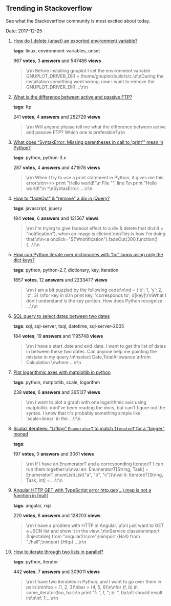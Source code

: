 ## Trending in Stackoverflow

See what the Stackoverflow community is most excited about today.

Date: 2017-12-25


1. [How do I delete (unset) an exported environment variable?](https://stackoverflow.com/questions/6877727/how-do-i-delete-unset-an-exported-environment-variable)

    **tags**: linux, environment-variables, unset
            
    967 **votes**, 3 **answers** and 547486 **views**

    > \r\n            Before installing gnuplot I set the environment variable GNUPLOT_DRIVER_DIR = /home/gnuplot/build/src.\n\nDuring the installation something went wrong; now I want to remove the GNUPLOT_DRIVER_DIR ...\r\n        

    
2. [What is the difference between active and passive FTP?](https://stackoverflow.com/questions/1699145/what-is-the-difference-between-active-and-passive-ftp)

    **tags**: ftp
            
    241 **votes**, 4 **answers** and 252729 **views**

    > \r\n            Will anyone please tell me what the difference between active and passive FTP? Which one is preferable?\r\n        

    
3. [What does “SyntaxError: Missing parentheses in call to 'print'” mean in Python?](https://stackoverflow.com/questions/25445439/what-does-syntaxerror-missing-parentheses-in-call-to-print-mean-in-python)

    **tags**: python, python-3.x
            
    287 **votes**, 4 **answers** and 471978 **views**

    > \r\n            When I try to use a print statement in Python, it gives me this error:\n\n>>> print "Hello world!"\n  File "<stdin>", line 1\n    print "Hello world!"\n                       ^\nSyntaxError: ...\r\n        

    
4. [How to “fadeOut” & “remove” a div in jQuery?](https://stackoverflow.com/questions/553402/how-to-fadeout-remove-a-div-in-jquery)

    **tags**: javascript, jquery
            
    184 **votes**, 6 **answers** and 131567 **views**

    > \r\n            I'm trying to give fadeout effect to a div & delete that div(id = "notification"), when an image is clicked.\n\nThis is how I'm doing that:\n\n<a onclick="$("#notification").fadeOut(300,function() {...\r\n        

    
5. [How can Python iterate over dictionaries with 'for' loops using only the dict keys?](https://stackoverflow.com/questions/3294889/how-can-python-iterate-over-dictionaries-with-for-loops-using-only-the-dict-ke)

    **tags**: python, python-2.7, dictionary, key, iteration
            
    1657 **votes**, 12 **answers** and 2233477 **views**

    > \r\n            I am a bit puzzled by the following code:\n\nd = {'x': 1, 'y': 2, 'z': 3} \nfor key in d:\n    print key, 'corresponds to', d[key]\r\nWhat I don't understand is the key portion. How does Python recognize ...\r\n        

    
6. [SQL query to select dates between two dates](https://stackoverflow.com/questions/5125076/sql-query-to-select-dates-between-two-dates)

    **tags**: sql, sql-server, tsql, datetime, sql-server-2005
            
    184 **votes**, 19 **answers** and 1195748 **views**

    > \r\n            I have a start_date and end_date. I want to get the list of dates in between these two dates. Can anyone help me pointing the mistake in my query.\n\nselect Date,TotalAllowance \nfrom Calculation \nwhere ...\r\n        

    
7. [Plot logarithmic axes with matplotlib in python](https://stackoverflow.com/questions/773814/plot-logarithmic-axes-with-matplotlib-in-python)

    **tags**: python, matplotlib, scale, logarithm
            
    238 **votes**, 6 **answers** and 365127 **views**

    > \r\n            I want to plot a graph with one logarithmic axis using matplotlib. \n\nI've been reading the docs, but can't figure out the syntax. I know that it's probably something simple like 'scale=linear' in the ...\r\n        

    
8. [Scalaz iteratees: “Lifting” `EnumeratorT` to match `IterateeT` for a “bigger” monad](https://stackoverflow.com/questions/26914692/scalaz-iteratees-lifting-enumeratort-to-match-iterateet-for-a-bigger-mo)

    **tags**: 
            
    197 **votes**, 0 **answers** and 3061 **views**

    > \r\n            If I have an EnumeratorT and a corresponding IterateeT I can run them together:\n\nval en: EnumeratorT[String, Task] = EnumeratorT.enumList(List("a", "b", "c"))\nval it: IterateeT[String, Task, Int] = ...\r\n        

    
9. [Angular HTTP GET with TypeScript error http.get(…).map is not a function in [null]](https://stackoverflow.com/questions/34515173/angular-http-get-with-typescript-error-http-get-map-is-not-a-function-in-n)

    **tags**: angular, rxjs
            
    220 **votes**, 8 **answers** and 128203 **views**

    > \r\n            I have a problem with HTTP in Angular. \n\nI just want to GET a JSON list and show it in the view. \n\nService class\n\nimport {Injectable} from "angular2/core";\nimport {Hall} from "./hall";\nimport {Http} ...\r\n        

    
10. [How to iterate through two lists in parallel?](https://stackoverflow.com/questions/1663807/how-to-iterate-through-two-lists-in-parallel)

    **tags**: python, iterator
            
    442 **votes**, 7 **answers** and 309011 **views**

    > \r\n            I have two iterables in Python, and I want to go over them in pairs:\n\nfoo = (1, 2, 3)\nbar = (4, 5, 6)\n\nfor (f, b) in some_iterator(foo, bar):\n    print "f: ", f, "; b: ", b\r\nIt should result in:\n\nf: 1;...\r\n        

    